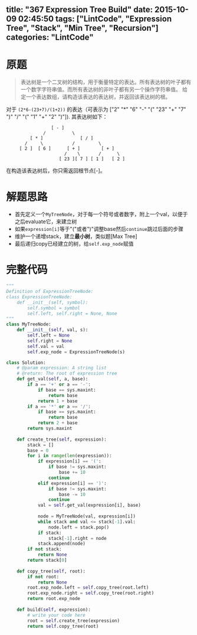 title: "367 Expression Tree Build"
date: 2015-10-09 02:45:50
tags: ["LintCode", "Expression Tree", "Stack", "Min Tree", "Recursion"]
categories: "LintCode"
---

# 原题
>表达树是一个二叉树的结构，用于衡量特定的表达。所有表达树的叶子都有一个数字字符串值。而所有表达树的非叶子都有另一个操作字符串值。
给定一个表达数组，请构造该表达的表达树，并返回该表达树的根。

对于 `(2*6-(23+7)/(1+2))` 的表达（可表示为 ["2" "*" "6" "-" "(" "23" "+" "7" ")" "/" "(" "1" "+" "2" ")"]). 其表达树如下：
```
                 [ - ]
              /          \
         [ * ]              [ / ]
       /     \           /         \
     [ 2 ]  [ 6 ]      [ + ]        [ + ]
                      /    \       /      \
                    [ 23 ][ 7 ] [ 1 ]   [ 2 ] 
```
在构造该表达树后，你只需返回根节点[-]。

# 解题思路
* 首先定义一个`MyTreeNode`，对于每一个符号或者数字，附上一个val，以便于之后evaluate它，来建立树
* 如果`expression[i]`等于"("或者")"调整base然后`continue`跳过后面的步骤
* 维护一个递增stack，建立**最小树**，类似题[Max Tree]
* 最后递归copy已经建立的树，给`self.exp_node`赋值

# 完整代码
```python
"""
Definition of ExpressionTreeNode:
class ExpressionTreeNode:
    def __init__(self, symbol):
        self.symbol = symbol
        self.left, self.right = None, None
"""
class MyTreeNode:
    def __init__(self, val, s):
        self.left = None
        self.right = None
        self.val = val
        self.exp_node = ExpressionTreeNode(s)

class Solution:
    # @param expression: A string list
    # @return: The root of expression tree
    def get_val(self, a, base):
        if a == '+' or a == '-':
            if base == sys.maxint:
                return base
            return 1 + base
        if a == '*' or a == '/':
            if base == sys.maxint:
                return base
            return 2 + base
        return sys.maxint
    
    def create_tree(self, expression):
        stack = []
        base = 0
        for i in range(len(expression)):
            if expression[i] == '(':
                if base != sys.maxint:
                    base += 10
                continue
            elif expression[i] == ')':
                if base != sys.maxint:
                    base -= 10
                continue
            val = self.get_val(expression[i], base)
    
            node = MyTreeNode(val, expression[i])
            while stack and val <= stack[-1].val:
                node.left = stack.pop()
            if stack:
                stack[-1].right = node
            stack.append(node)
        if not stack:
            return None
        return stack[0]
    
    def copy_tree(self, root):
        if not root:
            return None
        root.exp_node.left = self.copy_tree(root.left)
        root.exp_node.right = self.copy_tree(root.right)
        return root.exp_node
    
    def build(self, expression):
        # write your code here
        root = self.create_tree(expression)
        return self.copy_tree(root)
```